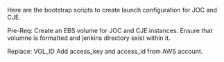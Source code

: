 Here are the bootstrap scripts to create launch configuration for JOC and CJE. 

Pre-Req:
Create an EBS volume for JOC and CJE instances. 
Ensure that volumne is formatted and jenkins directory exist within it. 

Replace:
VOL_ID 
Add access_key and access_id from AWS account. 
